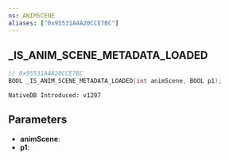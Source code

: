 ```yaml
---
ns: ANIMSCENE
aliases: ["0x95531A4A20CCE7BC"]
---
```

## _IS_ANIM_SCENE_METADATA_LOADED

```c
// 0x95531A4A20CCE7BC
BOOL _IS_ANIM_SCENE_METADATA_LOADED(int animScene, BOOL p1);
```

```
NativeDB Introduced: v1207
```

## Parameters
* **animScene**:
* **p1**:
